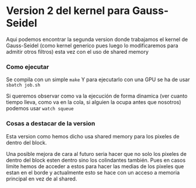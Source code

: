 # Version 2 del kernel para Gauss-Seidel

Aqui podemos encontrar la segunda version donde trabajamos el kernel de Gauss-Seidel (como kernel generico pues luego lo modificaremos para admitir otros filtros) esta vez con el uso de shared memory

### Como ejecutar

Se compila con un simple 
```make```
Y para ejecutarlo con una GPU se ha de usar
```sbatch job.sh```

Si queremos observar como va la ejecución de forma dinamica (ver cuanto tiempo lleva, como va en la cola, si alguien la ocupa antes que nosotros) podemos usar
```watch squeue```

### Cosas a destacar de la version

Esta version como hemos dicho usa shared memory para los pixeles de dentro del block.

Una posible mejora de cara al futuro seria hacer que no solo los pixeles de dentro del 
block esten dentro sino los colindantes también. Pues en casos limite hemos de acceder
a estos para hacer las medias de los pixeles que estan en el borde y actualmente esto 
se hace con un acceso a memoria principal en vez de al shared.


